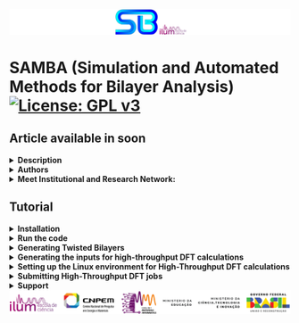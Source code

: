 <img src="etc/figures/code_logo.png" alt="SAMBA logo">
<h1>SAMBA (Simulation and Automated Methods for Bilayer Analysis)
  <a href="https://www.gnu.org/licenses/gpl-3.0">
    <img src="https://img.shields.io/badge/License-GPLv3-blue.svg" alt="License: GPL v3">
  </a>
</h1>

<h2>Article available in soon</h2>




<details>
  <summary><strong>Description</strong></summary>
  
  ------------------------------------
  
  <p>SAMBA is an open-source Python 3 code capable of:</p>
  <ul>
    <li>Automating the generation of twisted homo- and heterobilayers using the coincidence lattice method, ensuring low lattice mismatch and a wide variety of twist angles.</li>
    <li>Automating DFT calculations via the VASP code in a high-throughput approach, including the creation of input files for different types of DFT calculations, along with a customized execution job.</li>
    <li>Analyzing and extracting results, producing high-quality plots (via the VASProcar code) of various structural and electronic properties, as well as storing the data in JSON files.</li>
  </ul>

------------------------------------
  
</details>




<details>
  <summary><strong>Authors</strong></summary>

  ------------------------------------
  
  - Augusto de Lelis Araújo (**<a href="https://orcid.org/0000-0002-6835-6113">ORCID</a>**)
  - Adalberto Fazzio (**<a href="https://orcid.org/0000-0001-5384-7676">ORCID</a>**)
  - Felipe Castro de Lima (**<a href="https://orcid.org/0000-0002-2937-2620">ORCID</a>**)
  - Pedro Henrique Sophia (**<a href="https://orcid.org/0009-0007-5428-0596">ORCID</a>**)

  ------------------------------------
</details>




<details>
  <summary><strong>Meet Institutional and Research Network:</strong></summary>

  ------------------------------------
  
  - Ilum - School of Science **<a href="https://ilum.cnpem.br/en/">link</a>**
  - CNPEM - The Brazilian Center for Research in Energy and Materials **<a href="https://cnpem.br/en/">link</a>**
  - INCT - Materials Informatics **<a href="https://inct-mi.pesquisa.ufabc.edu.br/">link</a>**
  - midb.cloud database **<a href="https://midb.cloud/">link</a>**

  <img src="etc/figures/institucional.png" alt="Institutional Network"> 

  ------------------------------------
</details>




<h2>Tutorial</h2>




<details>
  <summary><strong>Installation</strong></summary>

  ------------------------------------
  
  The latest version of SAMBA code can be installed using the Python Package Index via the <strong>command below</strong>, while the source code is available for download via the **<a href="https://pypi.org/project/SAMBA-blocked/">link</a>**.
  <pre><code>pip install samba_blocked</code></pre>

  ------------------------------------

  **Requirements**: Make sure you have the following requirements:
  
  - Linux or Windows environment for bilayer generation
  - Linux environment for high-throughput DFT: requires VASPKIT installed **<a href="https://vaspkit.com/installation.html" target="_blank">link</a>** <img src="etc/figures/VASPKIT_logo.png" alt="Descrição" style="vertical-align:middle; width: 40px;">
  - Python 3.8+
  - Python virtual environment is recommended (venv or conda)
  - Pseudopotential files for high-throughput DFT (The VASP terms of use do not allow redistributing, publishing, or sharing the POTCAR files)

  ------------------------------------

  During the installation, SAMBA checks the existence of the following Python modules:
  
  - VASProcar **<a href="https://pypi.org/project/vasprocar/">link</a>**
    
    **VASProcar** <img src="etc/figures/VASProcar_logo.png" alt="Descrição" style="vertical-align:middle; width: 20px;"> is one of **SAMBA**'s <img src="etc/figures/SAMBA_logo.png" alt="Descrição" style="vertical-align:middle; width: 20px;"> main packages, which handles the post-processing and plotting of results from **VASP** output files.
  - pymatgen **<a href="https://pypi.org/project/pymatgen/">link</a>**
  - SciPy **<a href="https://pypi.org/project/scipy/">link</a>**
  - NumPy **<a href="https://pypi.org/project/numpy/">link</a>**
  - Matplotlib **<a href="https://pypi.org/project/matplotlib/">link</a>**
  - Plotly **<a href="https://pypi.org/project/plotly/">link</a>**


  <img src="etc/figures/python_packages_logos.png" alt="python_packages"> 

------------------------------------
</details>



<details>
  <summary><strong>Run the code</strong></summary>

  ------------------------------------
  
  <p>To run the code, the user must use the command below in the working directory:</p>
  <pre><code>python -m samba_blocked</code></pre>
  <p>or</p>
  <pre><code>python3 -m samba_blocked</code></pre>

  ------------------------------------

  <p>When running the code, the following screen is shown to the user:</p>
  <pre><code>=============================================================
SAMBA_blocked v1.0.0.510 Copyright (C) 2025 --------------------
Adalberto Fazzio's research group (Ilum|CNPEM)
Author: Augusto de Lelis Araujo -----------------------------
=============================================================
   _____ ___    __  _______  ___       _ __
  / ___//   |  /  |/  / __ )/   |     (_) /_  ______ ___
  \__ \/ /| | / /|_/ / __  / /| |    / / / / / / __ `___\
 ___/ / ___ |/ /  / / /_/ / ___ |   / / / /_/ / / / / / /
/____/_/  |_/_/  /_/_____/_/  |_|  /_/_/\__,_/_/ /_/ /_/
Simulation and Automated Methods for Bilayer Analysis v1.0.0.510
######################################################################
# What do you want to run? ===========================================
# ====================================================================
# [0] Generate SAMBA execution inputs
# --------------------------------------------------------------------
# [1] Heterostructure Generator
# [2] WorkFlow: High Throughput DFT (inputs + job)
# --------------------------------------------------------------------
# [3] Customize internal WorkFlow inputs (INPUTS folder)
######################################################################</code></pre>

  <ul>
    <li><strong>Option [0]</strong>: provides the input files for the Bilayer Generator and the High-throughput DFT module, allowing the user to configure and customize the calculations to be performed.</li>
    <li><strong>Option [1]</strong>: runs the Bilayer Generator, where the selected monolayers are combined to generate bilayers for different twist angles.</li>
    <li><strong>Option [2]</strong>: runs the High-throughput DFT module, where the POSCAR files of the structures selected by the user (not limited to the bilayers obtained in option [1]) are analyzed in order to generate input files for different types of structural and electronic calculations using the VASP DFT package, along with the corresponding job submission script.</li>
    <li><strong>Option [3]</strong>: provides the default input files to be used with VASP, which the user can freely modify to further personalize or specialize the calculations according to their preferences.</li>
  </ul>

------------------------------------
</details>




<details>
<summary><strong>Generating Twisted Bilayers</strong></summary>

------------------------------------

<details>
  <summary><strong>1st Step) Create a working directory and, inside it, create a folder where you will place the POSCAR files of the monolayers to be used for bilayer generation</strong></summary>

  ------------------------------------

  **Note:** Both the name of the folder containing the POSCAR files and the labels of these files are freely chosen by the user.

  **Note:** The POSCAR files for bilayer generation must follow the following **criteria** (compare the criteria with the model in **POSCAR file - example**):

<details>
  <summary><strong>POSCAR file - example</strong></summary>
  <pre><code>SAMBA Pt4Se6Hg2_75eb2b2b9759445a
1.0
 7.419406617232910   0.00000000000000   0.0
-3.709703308616455   6.42539461153006   0.0
 0.000000000000000   0.00000000000000   18.526402379698077
Pt Se Hg
4 6 2
Direct
0.0000000000000000  0.5000000000000000  0.5000000000000000
0.0000000000000000  0.0000000000000000  0.5000000000000000
0.5000000000000000  0.5000000000000000  0.5000000000000000
0.5000000000000000  0.0000000000000000  0.5000000000000000
0.3363234295508661  0.1681617147754295  0.5707808825560079
0.8318382852245705  0.6636765704491339  0.5707808825560079
0.8318382852245705  0.1681617147754295  0.5707808825560079
0.1681617147754295  0.8318382852245705  0.4292191174439921
0.1681617147754295  0.3363234295508661  0.4292191174439921
0.6636765704491339  0.8318382852245705  0.4292191174439921
0.3333333333333357  0.6666666666666643  0.5951699375852613
0.6666666666666643  0.3333333333333357  0.4048300624147387</code></pre>
</details>

<details>
  <summary><strong>Criteria for the POSCAR file</strong></summary>

  ------------------------------------
  
  - Devem estar inseridos dentro da pasta definida por **dir_poscar**;
  - Devem corresponder a redes 2D cujos vetores (A1,A2) estejam no plano KxKy, enquanto o vetor A3 deve estar no eixo-z;
  - Devem ser escritos em coordenadas diretas;

  - **Opcional:** O usuário pode inserir um identificador (**ID**) para associar cada bicamada gerada à sua respectiva monocamada de origem. Para isso, basta incluir o ID na primeira linha do arquivo POSCAR, logo após a palavra SAMBA. O código interpreta como ID a última string presente nessa linha inicial;

  - **Opcional:** É recomendável utilizar **células unitárias**, uma vez que o uso de **supercélulas** pode ocultar possíveis configurações e tornar a execução do código mais lenta. Durante a execução, o SAMBA verifica se as células na pasta definida por dir_poscar são unitárias ou não, e perguntará ao usuário se deseja continuar o cálculo mesmo assim;

  - **Observação:** Para garantir a correta obtenção dos diferentes ângulos de twisted, a célula deve ser construída de modo que o **eixo de menor rotação em torno do eixo z** esteja posicionado na **origem da célula**. Caso o código identifique que esse eixo está fora da origem, ele irá automaticamente transladar os íons para corrigir essa posição. A célula original será preservada no diretório "**POSCAR_original**".

</details>

------------------------------------

</details>


◉ **2nd Step)** In the working directory, run the SAMBA code (**python -m samba_blocked**) and choose **option [0]** to create the input file **SAMBA_HeteroStructure.input**.


<details>
  <summary><strong>3rd Step) Edit the input file SAMBA_HeteroStructure.input, specifying the details of the bilayers to be generated using the tags described below:</strong></summary>

------------------------------------

<details>
  <summary><strong>SAMBA_HeteroStructure.input (description and adjustments)</strong></summary>

  ------------------------------------

  Por meio deste arquivo de input, o usuário controla os detalhes referentes a geração de bicamadas para diferentes ângulos de Twisted, onde:

  - **dir_poscar** define o nome do diretório contendo os arquivos POSCAR das monolayers a serem utilizadas na geração das bicamadas;
  - **dir_o** define o nome do diretório a ser criado pelo código, e onde serão armazenado os arquivos estruturais das bicamadas geradas;
  - **loop_ht** define como os arquivos POSCAR serão utilizados para a geração das bicamadas, onde:

    Para **loop_ht=0**, o usuário deve informar em **Lattice1** e **Lattice2**, o nome dos arquivos POSCAR das camadas inferior e superior do empilhamento, respectivamente. Neste caso, somente a bicamada entre estes dois materiais selecionados é criada;

    Para **loop_ht=1**, o código irá operar em loop, criando bicamadas, referente a combinação par a par, de todos os arquivos estruturais contidos no diretório definido por **dir_poscar**;

  - **separation_1** define a distância de separação vertical (em Å) entre as monolayers no empilhamento;
  - **vacuum** define a separação vertical (em Å) entre imagens periódicas da célula ao longo do eixo-z (devido a condição de contorno periódica do cálculo de DFT), usualmente são utilizados valores acima de 10Å;
  - **cell_fator** define o fator de multiplicação dos vetores A1 e A2 das células presentes em **dir_poscar**, para criação das respectivas supercélulas;
  - **crit_mod_vector** define a tolerância percentual (%) na comparação dos módulos dos vetores de rede A e B entre duas redes diferentes (A1 com A2 e B1 com B2). Serve para verificar se as duas redes têm tamanhos de vetores semelhantes;
  - **crit_distorc_lattice** define a tolerância percentual (%) para a diferença entre os vetores A e B de uma mesma rede (A1 com B1 e A2 com B2). Esse valor mede quanto a rede está distorcida (quanto foge de uma rede quadrada ou hexagonal ideal, por exemplo);
  - **crit_angle_perc** define a tolerância percentual (%) na variação do ângulo formado entre os vetores de rede, entre as duas redes;
  - **crit_angle_diff** define a tolerância absoluta (em graus º) da diferença angular, entre as duas redes. É uma critério complementar ao **crit_angle_perc**;
  - **crit_area** define a tolerância percentual (%) na diferença de área, entre as duas redes;
  - **ions_crit_i e ions_crit_f** definem os limites inferior e superior para o número de átomos das estruturas geradas. Esses critérios permitem a obtenção de heteroestruturas com dimensões desejadas, além de evitar problemas computacionais;
  - **angle_min e angle_max** definem os limites inferior e superior para o ângulo de abertura das estruturas geradas. Esses critérios evitam casos em que as redes se alinham de forma quase paralela (0° ou 180°), levando a células muito alongadas, gerando sistemas não fisicamente interessante ou podendo levar a erros numéricos;
  - **mismatch_type**  define como o lattice mismatch será resolvido: qual material será deformado, e qual permanecerá sem deformação, onde:

    **mismatch_type=0** distribui uniformemente a distorção estrutural entre os materiais do empilhamento;

    **mismatch_type=1** aplica a distorção estrutural sobre a monocamada inferior do empilhamento;

    **mismatch_type=2** aplica a distorção estrutural sobre a monocamada superior do empilhamento;

  - **rot_angle_calc** define a referência geométrica usada para medir o ângulo de rotação entre as camadas, onde:

    **rot_angle_calc='center_cell'** define o ângulo necessário para alinhar o vetor central (conectando a origem ao centro da células) de ambas as células;

    **rot_angle_calc='A1'** define o ângulo necessário para alinhar o vetor A1 de ambas as células;

    **rot_angle_calc='A2'** define o ângulo necessário para alinhar o vetor A2 de ambas as células.

    ------------------------------------

</details>


<details>
  <summary><strong>SAMBA_HeteroStructure.input (Sample file)</strong></summary>

  <pre><code># SAMBA Copyright (C) 2025

#=========================================================================================================================
# Important notes !!! ====================================================================================================
#=========================================================================================================================
# Use only 2D lattices whose vectors (A1,A2) lie in the KxKy plane, and whose vector A3 lies in the z-axis direction -----
# A1 = (A1x, A1y, 0.0)   |   A2 = (A2x, A2y, 0.0)   |   A3 = (0.0, 0.0, A3z)
#-------------------------------------------------------------------------------------------------------------------------
# Use a 2D unit cell for each material, non-unit cells limit the number of of structures generated, in addition to introducing
# "slowness" in the code execution ---------------------------------------------------------------------------------------
#=========================================================================================================================

#=========================================================================================================================
# Tuning parameters: =====================================================================================================
#=========================================================================================================================
dir_o = 'Structures'                   # Heterostructures Output Directory
dir_poscar = 'POSCAR'                  # Location directory of POSCAR files to be used

#=============================================================================================================
# Enable or Disable code execution in Loop: functional only to generate bilayers (n_Lattice = 2) =============
#=============================================================================================================
loop_ht = 0                            # [0] Disables; [1] Enables the loop, generating heterostructures for all combinations of
                                       #                                     POSCAR files contained in the "dir_poscar" directory
#===============================================================
# Parameters if the loop is Disabled ===========================
#===============================================================
if (loop_ht == 0):
   n_Lattice = 2                       # number of materials to be stacked, use 2 or 3.
   Lattice1  = 'C2.vasp'               # 1st Material "Substrate: Material initially kept fixed
   Lattice2  = 'hBN.vasp'              # 2nd Material "Material to be deposited on the Substrate"
   Lattice3  = 'SnTe.vasp'             # 3rd Material "Material to be deposited on the 2nd Material"

#===============================================================
# Other parameters =============================================
#===============================================================
separation_1 = 3.00                    # Separation distance (in Angs.) between the 1st and 2nd material.
separation_2 = 3.00                    # Separation distance (in Angs.) between the 2nd and 3rd material.
vacuum       = 15.0                    # Vacuum (in Angs.) to be introduced into the Heterostructure cell.
#----------------------------------
cell_fator = [10, 10]                  # Multiplication factor of the unit cell as a function of vectors A1, A2.
                                       # Note: Very high values can lead to excessive code slowness.
#----------------------------------
crit_mod_vector  = 3                   # Percentage variation % of the module between the vectors (A and B) of the lattices: A1_with_A2 and B1_with_B2
crit_distorc_lattice = 3               # Percentage variation % of the module between the vectors (A and B) of the same lattice: A1_with_B1 and A2_with_B2
crit_angle_perc = 2                    # Percentage variation % of the angle formed between the vectors (A and B) of the lattices: Theta1_with_Theta2
crit_angle_diff = 2                    # Variation (in module) of the angle in degrees (º) formed between the vectors (A and B) of the lattices: Theta1_with_Theta2
crit_area = 5                          # Percentage variation % of the area of the lattices that will make up the Heterostructure: Area1_with_Area2
#----------------------------------
ions_crit_i = 1                        # Criterion for the minimum number of atoms allowed in the Heterostructure.
ions_crit_f = 100                      # Criterion for the maximum number of atoms allowed in the Heterostructure.
                                       # Note: When looping many structures, I advise sweeping small ranges of ions for example: (1, 10); (10, 20); (50,60)
#----------------------------------
                                       # By default we will always have: angle > 0.0 and angle < 180.0
angle_min = 15.0                       # Minimum opening angle between vectors A1 and A2
angle_max = 165.0                      # Maximum opening angle between vectors A1 and A2
#----------------------------------
mismatch_type = 0                      # Applied deformation: [0] Distributed proportionally among the materials
                                       #                      [1], [2] or [3] keeps the 1st, 2nd or 3rd material fixed, deforming the others.
#----------------------------------    
rot_angle_calc = 'center_cell'         # 'center_cell', 'A1' or 'A2': Vector with respect to which the rotation angle between the materials is calculated  
#----------------------------------</code></pre>

</details>


------------------------------------

</details>

<details>
  <summary><strong>4th Step) Run the SAMBA code</strong></summary>

  ------------------------------------

  - Execute the SAMBA code within the working directory (**python -m samba_blocked**), and subsequently select **option [1]** to initiate the generation of bilayers;
  - **Alternatively:** You may create the **run.input file** in the working directory, write **"task = 1"** in its **first** line, and simply execute the SAMBA code (**python -m samba_blocked**). This is useful for the execution of the SAMBA code on job schedulers, such as **OpenPBS** and **Slurm**, utilized in high-performance computing (**HPC**) environments;
  - Finally, the structural files for the generated bilayers are saved in the **Structures** directory. If the code runs in a **loop**, the structural files for each material combination will be stored in separate folders within the **Structures** directory.

  ------------------------------------

</details>


<details>
  <summary><strong>Structure of the POSCAR file for the generated bilayers</strong></summary>

  ------------------------------------

<details>
  <summary><strong>POSCAR file - example</strong></summary>

  <pre><code>SAMBA Bi_Se+Ga_Te 5 4 | mismatch_areas_12_21 = -2.6948_2.7695 | var_areas = -1.352_1.38 | var_vectors = -0.6783_-0.6783_0.6876_0.6876 | mismatch_angles_12_21 = 0.0_0.0 | var_angles = 0.0_0.0 | rotation_angle = 180.0 | MSCell_1 = 1_1_1_1 | MSCell_2 = -1_-1_-1_-1 | MDeform_1 = 0.993216916_0.0_0.0_0.993216916 | MDeform_2 = 1.00687637_0.0_0.0_1.00687637 | MSTrain_1 = -0.006760079_0.0_0.0_-0.006760079 | MSTrain_2 = 0.006900013_0.0_0.0_0.006900012 | Shift_plane = 0.0_0.0 | Bi2Se3_7f7e8b3365f74a5d Ga2Te2_019a4ea220da4bb7 Bi2Se3+Ga2Te2_801626ab7da7c0a5+0002  
1.00000000000000     
 2.0564035366489999  3.5617954072029998  0.00000000000000000
-2.0564035373560001  3.5617954067939999  0.00000000000000000
 0.0000000000000000  0.0000000000000000  30.0941066965837827
Bi Se Ga Te
 2  3  2  2
Direct
0.6666666666666572  0.6666666666666572  0.3018215616798230
0.3333333333333286  0.3333333333333286  0.4314878698622948
0.0000000000000000  0.0000000000000000  0.3666547157710625
0.6666666666666572  0.6666666666666572  0.4840912016867946
0.3333333333333286  0.3333333333333286  0.2492182298553303
0.0000000000000000  0.0000000000000000  0.6267689929781781
0.0000000000000000  0.0000000000000000  0.7080498733779521
0.3333333333333286  0.3333333333333286  0.5840380959516907
0.3333333333333286  0.3333333333333286  0.7507817701446697</code></pre>

</details>

name: 009atoms_-1.352_1.38_180.0_Bi2Se3+Ga2Te2_801626ab7da7c0a5+0002

SAMBA

Bi_Se+Ga_Te

5 4

mismatch_areas_12_21 = -2.6948_2.7695

var_areas = -1.352_1.38

var_vectors = -0.6783_-0.6783_0.6876_0.6876

mismatch_angles_12_21 = 0.0_0.0

var_angles = 0.0_0.0

rotation_angle = 180.0

MSCell_1 = 1_1_1_1  /  MSCell_2 = -1_-1_-1_-1

MDeform_1 = 0.993216916_0.0_0.0_0.993216916  /  MDeform_2 = 1.00687637_0.0_0.0_1.00687637

MSTrain_1 = -0.006760079_0.0_0.0_-0.006760079  /  MSTrain_2 = 0.006900013_0.0_0.0_0.006900012

Shift_plane = 0.0_0.0

Bi2Se3_7f7e8b3365f74a5d  /  Ga2Te2_019a4ea220da4bb7  / Bi2Se3+Ga2Te2_801626ab7da7c0a5+0002

</details>

------------------------------------

</details>




<details>
<summary><strong>Generating the inputs for high-throughput DFT calculations</strong></summary>

------------------------------------

◉ **1st Step)** Create a working directory, and inside it, create a folder named 'Structures'. In this folder, you will place the POSCAR files for the structures on which you intend to run DFT calculations.
**Note:** In the POSCAR files, the ions must be specified in direct coordinates.

<details>
  <summary><strong>2nd Step) Pseudopotential files</strong></summary>

  ------------------------------------

  - Within the working directory, the user must place the pseudopotential files (for every ion present in the POSCAR files) into a folder called **POTCAR**";
  - The pseudopotential files must be named according to the pattern found in **pseudo files - example**";

<details>
  <summary><strong>pseudo files (example)</strong></summary>

  <pre><code>POTCAR_H
POTCAR_C
POTCAR_O
POTCAR_Al
POTCAR_Bi
POTCAR_Pd
POTCAR_Se
POTCAR_Cd
POTCAR_Te
POTCAR_S
POTCAR_Au
POTCAR_Ge
POTCAR_Si
POTCAR_Mg
POTCAR_Pb
POTCAR_Hg
POTCAR_Sn
POTCAR_Cr
...</code></pre>  

</details>

------------------------------------

</details>


◉ **3rd Step)** In the working directory, run the SAMBA code (**python -m samba_blocked**) and choose **option [0]** to create the input file **SAMBA_WorkFlow.input**.


<details>
  <summary><strong>4th Step) Edit the SAMBA_WorkFlow.input input file, specifying the details of the DFT calculations to be performed, using the tags described below:</strong></summary>

------------------------------------

<details>
<summary><strong>SAMBA_WorkFlow.input (description and adjustments)</strong></summary>

------------------------------------

Por meio deste arquivo de input, o usuário controla os detalhes cálculos de DFT a serem realizados em abordagem high-throughput, onde:

- **dir_virtual_python** define o caminho onde o ambiente virtual python esta localizado;
- **dir_o** define o nome do diretório de saída (a ser criado pelo código), onde os arquivos de input do cálculo high-throughput DFT serão gerados;
- **replace_type_pseudo** e **replace_type_XC** são informações do cálculo de DFT a serem inseridos nos arquivos .json;
- **type_lattice** define o tipo de rede a ser analisada, onde:
  
  **type_lattice=1** define que as estruturas analisadas são redes 1D (periódicas em X);
  
  **type_lattice=2** define que as estruturas analisadas são redes 2D (periódicas em XY);
  
  **type_lattice=3** define que as estruturas analisadas são redes 3D (materiais bulk);s
- **tasks** define todos os diferentes cálculos de DFT a serem realizados na abordagem high-throughput, para todas as estruturas presentes no diretório "Structures";
- **type** define se os cálculos em **tasks** incluirão o acoplamento spin-órbita (SOC), onde:

  **type=['sem_SO','com_SO']** define que todos os cálculos são realizados desconsiderando o SOC;
  
  **type=['com_SO']** define que o SOC é incluído nos cálculos;
  
  **type=['sem_SO','com_SO']** define que todos os cálculos são realizados, tanto "com" quanto "sem" SOC;
- **ispin** define a polarização de spin do cálculo, onde:

  **ispin=1**: non-spin-polarized calculations are performed (for calculations without SOC);
  
  **ispin=2**: spin-polarized calculations (collinear) are performed (for calculations without SOC);
- **dipol** define se a correção de dipolo é incluida ou não nos cálculos, onde:
  
  **dipol='none'** desativa a correção de dipolo;
  
  **dipol='center_cell'** ativa a correção de dipolo; definindo o centro da célula como a região em relação ao qual o momento de dipolo total na célula é calculado;
  
  **dipol='center_mass'** ativa a correção de dipolo; definindo o centro de massa da célula como a região em relação ao qual o momento de dipolo total na célula é calculado;
- **magnet_mode** define como a magnetização é cálculada para cálculos não-colineares ou com polarização de spin ativada, onde:
  
  **magnet_mode='default'** define o padrão do VASP onde a tag MAGMOM é definida como número_de_ions&#42;1.0 para ISPIN=2 "cálculo com polarização de spin", ou 3&#42;número_de_ions&#42;1.0 "cálculo com SOC";
  
  **magnet_mode='MAGMOM=0'** define os momentos magnéticos iniciais dos ions da rede como zero, onde a tag MAGMOM é definida como número_de_ions**x**0 para ISPIN=2 "cálculo com polarização de spin", ou 3**x**número_de_ions**x**0 "cálculo com SOC";
  
  **magnet_mode='NUPDOWN=0'** define a diferença entre o número de elétrons nos componentes de spin para cima e para baixo, como sendo zero no cálculo;
- **U_correction**: Ativa ou desativa a correção de Hubbard, para metais de transição com elétrons 3d/4d/5d ou Lantanídeos/actinídeos com elétrons com elétrons 4f/5f, onde:

  **U_correction=0** (no correction);
  
  **U_correction=1** ativa a correção, aplicado aos seguintes ions (Cr, Mn, Fe, Co, Ni, Cu, La, Ce, Nd, Sm, Eu, Gd, Tb, Dy, Ho, Er, Tm, Yb, U). **Vide ??? caso deseje ajustar os valores da correção U aplicados para cada ion**.
  
- **vdW** specifies a vdW dispersion term of the atom-pairwise or many-body type, where:

  **vdW=0** (no correction);
  
  **vdW=integer>0** define o método utilizado para a correção de dispersão adicionada à energia total, às forças atômicas e ao tensor de tensão. Para consultar os diferentes métodos implementados no VASP, consulte o **<a href="https://www.vasp.at/wiki/index.php/IVDW" target="_blank">link</a>**;
- **vdWDF** defines the semilocal exchange-correlation functional for vdW correction, where:

  **vdWDF='none'** (no correction);
  
  Para ativar a correção, escolha um dos seguintes funcionais semilocal de troca-correlação ('DF', 'DF2', 'optPBE', 'optB88', 'optB86b', 'rev-DF2', 'DF-cx', 'DF3-opt1', 'DF3-opt2'), para mais detalhes a respeito de cada funcional consulte o **<a href="https://www.vasp.at/wiki/index.php/Nonlocal_vdW-DF_functionals" target="_blank">link</a>**;
- **ENCUT_min** Valor minimo para a energia de corte (em eV) utilizado para a expansão em ondas planas da função de onda;
- **fator_encut** Fator de multiplicação aplicado a energia de corte;
  
  **Note:**  If (ENCUT_min < ENCUT&#42;fator_encut), then ENCUT_min = ENCUT&#42;encut_factor, where ENCUT refers to the highest cutting energy value present in the POTCAR file;
- **type_k_dens** define o método utilizado para os vetores de Bloch (pontos-k) usados para amostrar a zona de Brillouin em cálculos auto-consistentes (scf), escolha entre (para mais detalhes consulte o **<a href="https://www.vasp.at/wiki/index.php/KPOINTS" target="_blank">link</a>**):

  **type_k_dens=1** para utilizar Monkhorst-Pack;
  
  **type_k_dens=1** para utilizar Gamma;
  
  **type_k_dens=1** para utilizar KSPACING Monkhorst-Pack;
  
  **type_k_dens=1** para utilizar KSPACING Gamma;
  
- **k_dens_relax** define o número de pontos-k por $Å^{-1}$ (em relação a direção definida pelo vetores A1 e A2), para amostrar a zona de Brillouin no cálculo de relaxação estrutural;
- **k_dens_scf** define o número de pontos-k por $Å^{-1}$ (em relação a direção definida pelo vetores A1 e A2), para amostrar a zona de Brillouin no cálculo da densidade de carga;
- **k_dens_dos** define o número de pontos-k por $Å^{-1}$ (em relação a direção definida pelo vetores A1 e A2), para amostrar a zona de Brillouin no cálculo da densidade de estados;
- **k_dens_bader** define o número de pontos-k por $Å^{-1}$ (em relação a direção definida pelo vetores A1 e A2), para amostrar a zona de Brillouin nos cálculos de densidade de carga para obtenção da carga de Bader;
- **n_kpoints** define o número de ponto-k para cada linha de alta-simetria (intervalo de pontos-k) no cálculo da estrutura de bandas;
- **nions_split** define o núemro de átomos minimo na estrutura, para que o cálculo da estrutura de bandas seja segmentado/splitado em diferentes cálculos, cada um referente a uma determinada linha de alta-simetria (intervalo de pontos-k) definido no arquivo KPOINTS;

  **Observação:** Este método é utili para o cálculo da estrutura de bandas em sistemas muito grandes (grande número de ions) onde o poder computacional disponível é limitado.
- **vacuum** define a separação vertical (em Å) entre imagens periódicas da célula ao longo do eixo-z (devido a condição de contorno periódica do cálculo de DFT), usualmente são utilizados valores acima de 10 Å;
- **NCORE** define o número of "cores" por "node", utilizado pelo VASP para processar as bandas em paralelo.
- **k_dens_a_scan** define o número de pontos-k por $Å^{-1}$ (em relação a direção definida pelo vetores A1, A2 e A3), para amostrar a zona de Brillouin no cálculo a-scan (a-scan é uma varredura pelo parâmetro de rede "a" ideal, indicado para sistemas bulk 3D);
- **factor_var** define a variação percentual (%) máxima em relação ao parâmetro de rede inicial, co cálculo a-scan;
- **k_dens_z_scan** define o número de pontos-k por $Å^{-1}$ (em relação a direção definida pelo vetores A1, A2), para amostrar a zona de Brillouin no cálculo z-scan;
- **k_dens_xy_scan** define o número de pontos-k por $Å^{-1}$ (em relação a direção definida pelo vetores A1, A2), para amostrar a zona de Brillouin no cálculo xy-scan;
- **r_displacement_A1** define a componente do deslocamento lateral (em relação ao vetor de rede A1) efetuado sobre a camada superior do empilhamento, no cálculo xy-scan;
- **r_displacement_A2** define a componente do deslocamento lateral (em relação ao vetor de rede A2) efetuado sobre a camada superior do empilhamento, no cálculo xy-scan;
- **k_dens_xyz_scan** define o número de pontos-k por $Å^{-1}$ (em relação a direção definida pelo vetores A1 e A2), para amostrar a zona de Brillouin no cálculo xyz-scan (xyz-scan é uma combinação dos cálculos z_scan e xy_scan em um único processo);
- **displacement_Z** define os valores de separação vertical iniciais entre as camadas do empilhamento, no cálculo xyz-scan;
- **displacement_xyz_A1** define a componente do deslocamento lateral (em relação ao vetor de rede A1) efetuado sobre a camada superior do empilhamento, no cálculo xyz-scan;
- **displacement_xyz_A2** define a componente do deslocamento lateral (em relação ao vetor de rede A2) efetuado sobre a camada superior do empilhamento, no cálculo xyz-scan.

------------------------------------
  
</details>


<details>
  <summary><strong>SAMBA_WorkFlow.input (Sample file)</strong></summary>

  <pre><code># SAMBA Copyright (C) 2025

#=======================================================
# Python virtual environment directory -----------------
dir_virtual_python = '/home/dlelis/codes/python_virtual'
#=======================================================
# Workflow Output Directory ----------------------------
dir_o = 'WorkFlow_output'
#=======================================================
# information to be added to the database --------------
replace_type_pseudo = 'PAW_PBE'; replace_type_XC = 'GGA'
#=======================================================

#=======================================================
type_lattice = 2                            # [1] 1D lattices (Periodic in X);   [2] 2D lattices (Periodic in XY);   [3] 3D lattices - Bulk
#=======================================================
tasks = ['relax', 'scf', 'bands', 'dos']    # tasks = ['z-scan', 'xy-scan', 'relax', 'scf', 'bands', 'dos', 'bader']
type  = ['sem_SO','com_SO']                 # type  = ['sem_SO','com_SO']
#=======================================================
ispin = 2                 # [1] for non-spin-polarized calculation; [2] for spin-polarized calculation
#=======================================================
dipol = 'none'            # Use the options:  'none',  'center_cell'  or  'center_mass'
#=======================================================
magnet_mode = 'default'   # Use the options:  'default',  'MAGMOM=0'  or  'NUPDOWN=0'
#=======================================================
U_correction = 0          # Hubbard Correction (U): [0] to disable, [1] to enable
#=======================================================
vdW = 0               # Van der Waals correction used:  [0] disables van der Waals correction.
                      # Correction applied to all calculations (with and without OS)
#-------------------------------------------------------
vdWDF = 'none'        # Non-local functional vdW_DF used: 'none' disables the non-local functional vdW_DF.
                      # Choice: 'none', 'DF', 'DF2', 'optPBE', 'optB88', 'optB86b', 'rev-DF2', 'DF-cx', 'DF3-opt1', 'DF3-opt2'
                      # Note:  Functional applied only in structural optimization calculations ('xyz-scan', 'xy-scan', 'z-scan', 'a-scan', 'relax')
                      # Note:  vdW != 0 will override any choice of vdWDF
#=======================================================
ENCUT_min = 500       # Minimum value for cut-off energy in eV
                      # Note:  If (ENCUT_min < ENCUT*encut_factor), then ENCUT_min = ENCUT*encut_factor
                      #            ENCUT refers to the highest cutting energy value present in the POTCAR file
fator_encut = 1.3     # Multiplication factor for the criterion of the cutting energy used
#=======================================================
type_k_dens  = 1      # [1] KPOINTS (Monkhorst-Pack);   [2] KPOINTS (Gamma);   [3] INCAR (KSPACING Monkhorst-Pack);   [4] INCAR (KSPACING Gamma)
k_dens_relax = 12     # Relaxation calculation:             number of k-points per Å^-1
k_dens_scf   = 12     # Self-consistent calculation (scf):  number of k-points per Å^-1
k_dens_dos   = 12     # DOS Calculation:                    number of k-points per Å^-1
k_dens_bader = 12     # Bader Charge Calculation:           number of k-points per Å^-1
n_kpoints    = 50     # Band calculation (nscf):            number of k-points in each section of the band plot
nions_split  = 100    # number of ions in the POSCAR file, so that the band calculation is performed in steps (split)
vacuum       = 15.0   # Vacuum applied to Heterostructure
NCORE        = 8      # Number of "cores" per "node"

#============================
# a-scan parameters =========
# Functional for 3D bulk ====
#============================
k_dens_a_scan = 6       # a-scan calculation: number of k-points per Å-1
factor_var    = 5       # % variation of the lattice parameter (modulo the smallest lattice vector)

#============================
# z-scan parameters =========
#============================
k_dens_z_scan = 6        # z-scan calculation: number of k-points per Å-1

#============================
# xy-scan parameters ========
#============================
k_dens_xy_scan = 6                                                                    # xy-scan calculation: number of k-points per Å-1
r_displacement_A1 = [0.0, (1/8), (1/6), (1/4), (1/3), (1/2), (2/3), (3/4), (5/6)]     # Displacements in the direction of vector A1 (2nd material)
r_displacement_A2 = [0.0, (1/8), (1/6), (1/4), (1/3), (1/2), (2/3), (3/4), (5/6)]     # Displacements in the direction of vector A2 (2nd material)

#============================
# xyz-scan parameters =======
#============================
k_dens_xyz_scan = 6                                       # xyz-scan calculation: number of k-points Å-1
displacement_Z = [1.5, 2.0, 2.5, 3.0, 3.5, 4.0, 4.5]      # Vertical separation (z-axis) between layers
displacement_xyz_A1 = [0.0, 0.2, 0.4, 0.6, 0.8]           # Displacements in the direction of vector A1 (2nd material)
displacement_xyz_A2 = [0.0, 0.2, 0.4, 0.6, 0.8]           # Displacements in the direction of vector A2 (2nd material)</code></pre>

------------------------------------
</details>


------------------------------------

</details>


<details>
  <summary><strong>5th Step) Run the SAMBA code </strong></summary>

  ------------------------------------

  - Execute the SAMBA code within the working directory (**python -m samba_blocked**), and subsequently select **option [2]** to initiate the generation of inputs for the selected DFT calculations for all structures within the Structures folder;
  - **Alternatively:** You may create the **run.input file** in the working directory, write **"task = 2"** in its **first** line, and simply execute the SAMBA code (**python -m samba_blocked**). This is useful for the execution of the SAMBA code on job schedulers, such as **OpenPBS** and **Slurm**, utilized in high-performance computing (**HPC**) environments;
  - Finally, the input files for the selected DFT calculations for all structures within the Structures folder are saved to the directory defined by the **dir_o** tag in **SAMBA_WorkFlow.input**. The input files for each structure will be stored in separate folders, named after the corresponding structural file.

------------------------------------

</details>

<details>
  <summary><strong>Optional: Customizing DFT Calculations</strong></summary>

  ------------------------------------

  To customize the DFT calculations, run the SAMBA code (**python -m samba_blocked**) in your working directory and select **option [3]**.

  This action will create the **WorkFlow_INPUTS** folder. It contains the **INCAR files** for the different VASP calculation steps and the inputs for **VASProcar**, the code responsible for post-processing the data and generating plots. As long as the WorkFlow_INPUTS folder exists in the working directory, its files will be used as the default for the high-throughput DFT calculations.

  **Note:** In the generated INCAR files, tags starting with "**replace**" or "**#**" are placeholders that SAMBA **replaces automatically**. If you wish to set a specific value for one of these parameters, you must replace the placeholder (e.g., replace_ispin) with the corresponding official VASP tag (e.g., ispin) and then set the desired value. For details on all INCAR tags, consult the official VASP documentation at the link **<a href="https://www.vasp.at/wiki/index.php/Category:INCAR_tag" target="_blank">link</a>**.
 
</details>

◉ **Note)** For the generation of inputs for high-throughput DFT, the code must be run in a **Linux environment** with the **VASPKIT** package properly installed.

------------------------------------

</details>




<details>
<summary><strong>Setting up the Linux environment for High-Throughput DFT calculations</strong></summary>

-----------------------------------

◉ **1st)** No ambiente Linux onde os cálculos de DFT serão executados, de load em uma versão do pacote python superior a 3.8 (ou uma versão recente do pacote CONDA), por meio do comando: **module load** nome_pacote
  <pre><code>example:  module load python_3.8.11-intel-2021.3.0</code></pre>
  ou
  <pre><code>example:  module load CONDA_2025.5.1</code></pre>

◉ **2nd)** Selecione um diretório de interese, e crie um ambiente virtual Python, por meio do comando: **python -m venv** nome_ambiente_python
   <pre><code>example:  python -m venv python_virtual</code></pre>  
     
   Salve o caminho do ambiente Python criado, pois é este caminho que você deve utilizar na tag **dir_virtual_python** do **SAMBA_WorkFlow.input**
   <pre><code>example:  dir_virtual_python = '/home/dlelis/codes/python_virtual'</code></pre>  

◉ **3rd)** Ative o ambiente Python, por meio do comando: **source** caminho_do_ambiente_python + **/bin/activate**
  <pre><code>example:  source /home/dlelis/codes/python_virtual/bin/activate</code></pre>

◉ **4th)** Após ativar o ambiente Python, instale os seguintes pacotes **SAMBA**, **VASProcar** e **pymatgen**, por meio dos comandos:
  <pre><code>pip install --upgrade samba_blocked</code></pre>
  <pre><code>pip install --upgrade vasprocar</code></pre>
  <pre><code>pip install --upgrade pymatgen</code></pre>

<details>
  <summary><strong>5th) Instalação do VASPKIT</strong></summary>

  ------------------------------------

  Faça o download do VASPKIT por meio do **<a href="https://sourceforge.net/projects/vaspkit/files/Binaries/" target="_blank">link</a>**, e caso queira obter maiores informações a respeito deste pacote, consulte o **<a href="https://vaspkit.com/installation.html" target="_blank">link</a>**.

  Para realizar a instalação basei-se nos comandos abaixo, onde tomei como exemplo o arquivo baixado (vaspkit.1.5.1.tar.gz) a ser instalado no diretório (/home/dlelis/codes).
  Após realizar o download do VASPKIT, mova o arquivo para o diretório de interesse, e dentro deste diretório execute os seguintes comandos:
  <pre><code>tar -zxvf vaspkit.1.5.1.tar.gz</code></pre>
  <pre><code>cd vaspkit.1.5.1</code></pre>
  <pre><code>cp -f how_to_set_environment_variables ~/.vaspkit</code></pre>
  <pre><code>echo 'export PATH=/home/dlelis/codes/vaspkit.1.5.1/bin/:$PATH' >> ~/.bashrc</code></pre>
  <pre><code>source ~/.bashrc</code></pre>

  Para confirmar que a instalação foi configurada corretamente, apenas digite no terminal **vaspkit** que o código deve ser executado.

</details>  

------------------------------------

</details>




<details>
<summary><strong>Submitting High-Throughput DFT jobs</strong></summary>

-----------------------------------

◉  Ao utilizar a opção [2] do código SAMBA, além dos arquivos de inputs necessários para os cálculos de DFT de alto-desempenho, o código fornece dois arquivos de job para a execução dos cálculos em um ambiente Linux por meio de agendadores de tarefas, como **Slurm**, **OpenPBS**, **Torque** e etc, comumente utilizados em ambientes de computação de alto desempenho (**HPC**), sendo estes os arquivos **job.sh** e **job0.sh**, onde:

◉  O arquivo **job.sh** é o arquivo principal que deve ser executado para a submissão dos cálculos no agendador de tarefas, possuindo a seguinte estrutura:

<details>
  <summary><strong>job.sh (Primary task scheduler file)</strong></summary>

-----------------------------------

<details>
  <summary><strong>job.sh - example</strong></summary>
  <pre><code>#!/bin/bash
#SBATCH --partition=medium
#SBATCH --job-name=WFlow
#SBATCH --nodes=1
#SBATCH --ntasks-per-node=32
#SBATCH --ntasks=32
#SBATCH --exclusive
#SBATCH -o %x.o%j
#SBATCH -e %x.e%j

#--------
dir0=`pwd`
#dir0="/mnt/bgfs/home/dlelis/WorkFlow//WorkFlow_TESTE"
#---------------------
source $dir0/./job0.sh
#---------------------</code></pre>

</details>

◉ As tags iniciais do arquivo **job.sh** são referentes a execução no agendador de tarefas **Slurm**, sendo necessário editar seus campos em função do ambiente específico onde os cálculos serão executados, bem como os adaptar para outros agendadores de tarefas como o **OpenPBS**, **Torque**, **LoadLeveler** e etc;

◉ A tag **dir0** refere-se ao caminho completo onde os arquivos para a execução dos cálculos de DFT se encontram, dependendo do ambiente Linux o comando **pwd** é suficiente para informar o caminho completo, porém, se este comando falhar, informe o caminho completo explicitamente apenas removendo o "**#**" no campo inferior, e editando o caminho caso a pasta gerada pelo código SAMBA tenha sido movida para outro local;

◉ Por fim, o comando "**source $dir0/./job0.sh**" executa o arquivo de job auxiliar **job0.sh**.

------------------------------------

</details>

◉  Enquanto o arquivo **job0.sh** é o arquivo auxiliar que possui as especificidades dos cálculos a serem executados, como informações a respeito dos pacotes a serem utilizados e os cálculos de DFT a serem executados. Por estar separado do arquivo de job princial **job.sh**, ele mode ser editado como o usuário bem entender, antes da execução do cálculo ser de fato iniciado no agendador de tarefas.

<details>
  <summary><strong>job0.sh (Auxiliary task scheduler file)</strong></summary>

------------------------------------

<details>
  <summary><strong>job0.sh - example</strong></summary>
  <pre><code>#!/bin/bash

cd $dir0
mv python_virtual python_virtual_delete
rm -r python_virtual_delete

#-------------------------------
dir_virtual="/home/dlelis/codes/python_virtual"
#cp -r $dir_virtual $dir0/python_virtual
#dir_virtual="$dir0/python_virtual"
source $dir_virtual/bin/activate
#-------------------------------

cd $SLURM_SUBMIT_DIR
ulimit -s unlimited

module load vasp/6.2.0-intel-2021.2.0
vasp_std="mpirun -n ${SLURM_NTASKS} vasp_std"
vasp_ncl="mpirun -n ${SLURM_NTASKS} vasp_ncl"
#------------------------
#module load vasp-6.2.0-gcc-9.3.0-epqgvat
#vasp_std="srun -n ${SLURM_NTASKS} vasp_std"
#vasp_ncl="srun -n ${SLURM_NTASKS} vasp_ncl"

ttasks=( "xyz-scan" "z-scan" "xy-scan" "a-scan" "relax" "scf" "bands" "dos" "bader" "scf.SO" "bands.SO" "dos.SO" "bader.SO" )

#------------------------
if [ ! -d "$dir0/completed" ]; then
   mkdir "$dir0/completed"
fi
#------------------------
while true; do

...
...
...

done</code></pre>

</details>

◉ **dir_virtual** especifica o caminho do ambiente virtual Python a ser carregado para a execução de scripts ao longo da execução do job, este caminho é definido na tag **dir_virtual_python** do arquivo de input **SAMBA_WorkFlow.input**;

◉ **module load** carrega no ambiente Linux, a versão do pacote de DFT **VASP** a ser utilizada nos cálculos;

◉ **vasp_std** e **vasp_ncl** definem os comandos para execução do pacote de DFT **VASP**, para os cálculos **colinear** (sem SOC) e **não-colinear** (com SOC);

◉ **Observação)** A tag **ttasks** em hipótese alguma deve ser editada.

</details>

------------------------------------

</details>




<details>
<summary><strong>Support</strong></summary>

-----------------------------------

For more informations/questions or to report potential bugs, send an e-mail to: augusto-lelis@outlook.com

------------------------------------

</details>




<img src="etc/figures/institucional.png" alt="Institutional Network">
